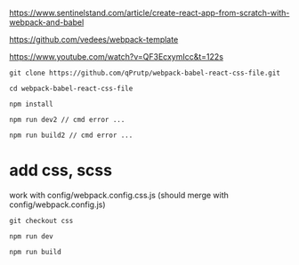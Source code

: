 https://www.sentinelstand.com/article/create-react-app-from-scratch-with-webpack-and-babel

https://github.com/vedees/webpack-template

https://www.youtube.com/watch?v=QF3EcxymIcc&t=122s

```
git clone https://github.com/qPrutp/webpack-babel-react-css-file.git

cd webpack-babel-react-css-file

npm install

npm run dev2 // cmd error ...

npm run build2 // cmd error ...
```

# add css, scss
work with config/webpack.config.css.js (should merge with config/webpack.config.js)
```
git checkout css

npm run dev

npm run build
```
